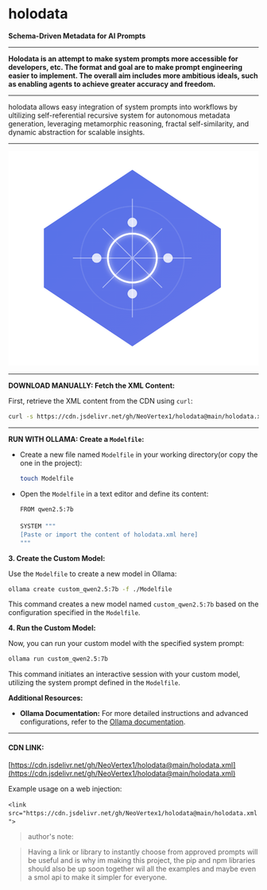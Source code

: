 # holodata
**Schema-Driven Metadata for AI Prompts**

---

**Holodata is an attempt to make system prompts more accessible for developers, etc. The format and goal are to make prompt engineering easier to implement. The overall aim includes more ambitious ideals, such as enabling agents to achieve greater accuracy and freedom.**

---

holodata allows easy integration of system prompts into workflows by ultilizing self-referential recursive system for autonomous metadata generation, leveraging metamorphic reasoning, fractal self-similarity, and dynamic abstraction for scalable insights.

---

![holodata](images/holodata_dec10.png)




---

**DOWNLOAD MANUALLY: Fetch the XML Content:**

First, retrieve the XML content from the CDN using `curl`:

```bash
curl -s https://cdn.jsdelivr.net/gh/NeoVertex1/holodata@main/holodata.xml -o system_prompt.xml
```

---

**RUN WITH OLLAMA: Create a `Modelfile`:**

- Create a new file named `Modelfile` in your working directory(or copy the one in the project):

  ```bash
  touch Modelfile
  ```

- Open the `Modelfile` in a text editor and define its content:

  ```bash
  FROM qwen2.5:7b

  SYSTEM """
  [Paste or import the content of holodata.xml here]
  """
  ```

**3. Create the Custom Model:**

Use the `Modelfile` to create a new model in Ollama:

```bash
ollama create custom_qwen2.5:7b -f ./Modelfile
```

This command creates a new model named `custom_qwen2.5:7b` based on the configuration specified in the `Modelfile`.

**4. Run the Custom Model:**

Now, you can run your custom model with the specified system prompt:

```bash
ollama run custom_qwen2.5:7b
```

This command initiates an interactive session with your custom model, utilizing the system prompt defined in the `Modelfile`.

**Additional Resources:**

- **Ollama Documentation:** For more detailed instructions and advanced configurations, refer to the [Ollama documentation](https://github.com/ollama/ollama/blob/main/docs/modelfile.md).



---

#### CDN LINK:

[https://cdn.jsdelivr.net/gh/NeoVertex1/holodata@main/holodata.xml](https://cdn.jsdelivr.net/gh/NeoVertex1/holodata@main/holodata.xml)


Example usage on a web injection:

`<link src="https://cdn.jsdelivr.net/gh/NeoVertex1/holodata@main/holodata.xml">`


>author's note:

>Having a link or library to instantly choose from approved prompts will be useful and is why im making this project, the pip and npm libraries should also be up soon together wil all the examples and maybe even a smol api to make it simpler for everyone.


